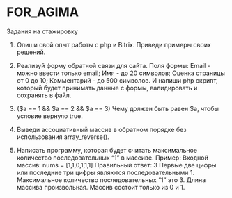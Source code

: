 # FOR_AGIMA
Задания на стажировку 
1) Опиши свой опыт работы с php и Bitrix. Приведи примеры своих решений.
2) Реализуй форму обратной связи для сайта. 
  Поля формы:
  Email - можно ввести только email;
  Имя - до 20 символов;
  Оценка страницы от 0 до 10;
  Комментарий - до 500 символов.
  И напиши php скрипт, который будет принимать данные с формы, валидировать и сохранять в файл.
  
3) ($a == 1 && $a == 2 && $a == 3)
Чему должен быть равен $a, чтобы условие вернуло true.

4) Выведи ассоциативный массив в обратном порядке без использования  array_reverse().
   
5) Написать программу, которая будет считать максимальное количество последовательных “1” в массиве.
Пример: 
Входной массив: nums = [1,1,0,1,1,1]
Правильный ответ: 3
Первые две цифры или последние три цифры являются последовательными 1. Максимальное количество последовательных “1” это 3.
Длина массива произвольная.
Массив состоит только из 0 и 1.
